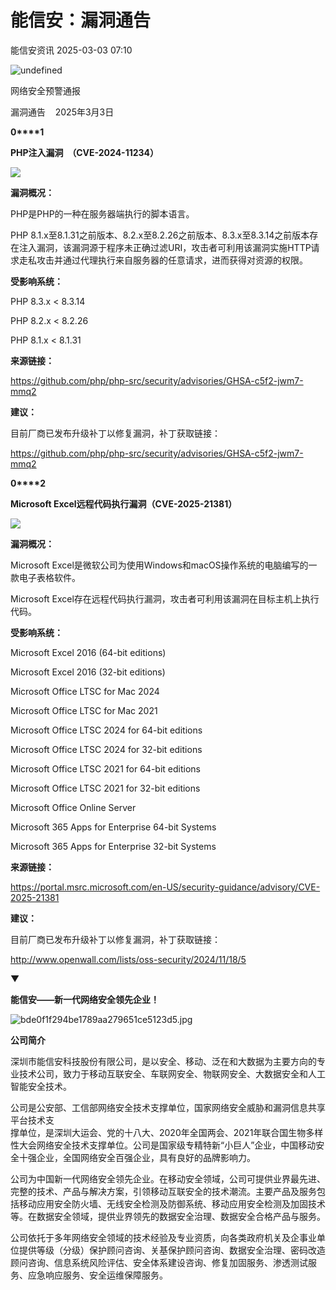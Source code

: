 #  能信安：漏洞通告   
 能信安资讯   2025-03-03 07:10  
  
![](https://mmbiz.qpic.cn/sz_mmbiz_png/f7EgONBwTicyEgjCeC0u655ZXHXLFITIK4ZqgawsZv9d1u6ejjUUlxu0rO8asCeribHqciaQXylibkbh3pLSg0icnrg/640?wx_fmt=png&from=appmsg "undefined")  
  
网络安全预警通报  
  
漏洞通告    2025年3月3日  
  
  
  
**0****1**  
  
**PHP注入漏洞  （CVE-2024-11234）**  
  
![](https://mmbiz.qpic.cn/sz_mmbiz_png/f7EgONBwTicyEgjCeC0u655ZXHXLFITIKYfVAPz2WR8zWamN94qfVDjEpnpCpricOealkca3CuhvCibQOXBEyrNog/640?wx_fmt=png&from=appmsg "")  
  
  
  
**漏洞概况：**  
  
PHP是PHP的一种在服务器端执行的脚本语言。  
  
PHP 8.1.x至8.1.31之前版本、8.2.x至8.2.26之前版本、8.3.x至8.3.14之前版本存在注入漏洞，该漏洞源于程序未正确过滤URI，攻击者可利用该漏洞实施HTTP请求走私攻击并通过代理执行来自服务器的任意请求，进而获得对资源的权限。  
  
  
**受影响系统：**  
  
PHP 8.3.x < 8.3.14  
  
PHP 8.2.x < 8.2.26  
  
PHP 8.1.x < 8.1.31  
  
  
**来源链接：**  
  
https://github.com/php/php-src/security/advisories/GHSA-c5f2-jwm7-mmq2  
  
  
**建议：**  
  
目前厂商已发布升级补丁以修复漏洞，补丁获取链接：  
  
https://github.com/php/php-src/security/advisories/GHSA-c5f2-jwm7-mmq2  
  
  
**0****2**  
  
**Microsoft Excel远程代码执行漏洞（CVE-2025-21381）**  
  
![](https://mmbiz.qpic.cn/sz_mmbiz_png/f7EgONBwTicyEgjCeC0u655ZXHXLFITIKYfVAPz2WR8zWamN94qfVDjEpnpCpricOealkca3CuhvCibQOXBEyrNog/640?wx_fmt=png&from=appmsg "")  
  
  
  
**漏洞概况：**  
  
Microsoft Excel是微软公司为使用Windows和macOS操作系统的电脑编写的一款电子表格软件。  
  
Microsoft Excel存在远程代码执行漏洞，攻击者可利用该漏洞在目标主机上执行代码。  
  
  
**受影响系统：**  
  
Microsoft Excel 2016 (64-bit editions)  
  
Microsoft Excel 2016 (32-bit editions)  
  
Microsoft Office LTSC for Mac 2024  
  
Microsoft Office LTSC for Mac 2021  
  
Microsoft Office LTSC 2024 for 64-bit editions  
  
Microsoft Office LTSC 2024 for 32-bit editions  
  
Microsoft Office LTSC 2021 for 64-bit editions  
  
Microsoft Office LTSC 2021 for 32-bit editions  
  
Microsoft Office Online Server  
  
Microsoft 365 Apps for Enterprise 64-bit Systems  
  
Microsoft 365 Apps for Enterprise 32-bit Systems  
  
  
**来源链接：**  
  
https://portal.msrc.microsoft.com/en-US/security-guidance/advisory/CVE-2025-21381  
  
  
**建议：**  
  
目前厂商已发布升级补丁以修复漏洞，补丁获取链接：   
  
http://www.openwall.com/lists/oss-security/2024/11/18/5  
  
  
  
  
  
  
  
  
▼  
  
**能信安——新一代网络安全领先企业！**  
  
  
  
![](https://mmbiz.qpic.cn/mmbiz_jpg/f7EgONBwTicyukySMu6FXUXWDAkWwribspgqezQeNT68WySw9CozfOicqxGnISiaB0GFYXp3qXHmpmHzays0SBTSibQ/640?wx_fmt=jpeg "bde0f1f294be1789aa279651ce5123d5.jpg")  
  
**公司简介**  
  
  
  
深圳市能信安科技股份有限公司，是以安全、移动、泛在和大数据为主要方向的专业技术公司，致力于移动互联安全、车联网安全、物联网安全、大数据安全和人工智能安全技术。  
  
公司是公安部、工信部网络安全技术支撑单位，国家网络安全威胁和漏洞信息共享平台技术支  
撑单位，是深圳大运会、党的十八大、2020年全国两会、2021年联合国生物多样性大会网络安全技术支撑单位。公司是国家级专精特新“小巨人”企业，中国移动安全十强企业，全国网络安全百强企业，具有良好的品牌影响力。  
  
公司为中国新一代网络安全领先企业。在移动安全领域，公司可提供业界最先进、完整的技术、产品与解决方案，引领移动互联安全的技术潮流。主要产品及服务包括移动应用安全防火墙、无线安全检测及防御系统、移动应用安全检测及加固技术等。在数据安全领域，提供业界领先的数据安全治理、数据安全合格产品与服务。  
  
公司依托于多年网络安全领域的技术经验及专业资质，向各类政府机关及企事业单位提供等级（分级）保护顾问咨询、关基保护顾问咨询、数据安全治理、密码改造顾问咨询、信息系统风险评估、安全体系建设咨询、修复加固服务、渗透测试服务、应急响应服务、安全运维保障服务。  
  
  
  
  
  
  
  
  
